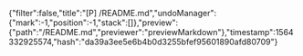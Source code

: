 {"filter":false,"title":"[P] /README.md","undoManager":{"mark":-1,"position":-1,"stack":[]},"preview":{"path":"/README.md","previewer":"previewMarkdown"},"timestamp":1564332925574,"hash":"da39a3ee5e6b4b0d3255bfef95601890afd80709"}